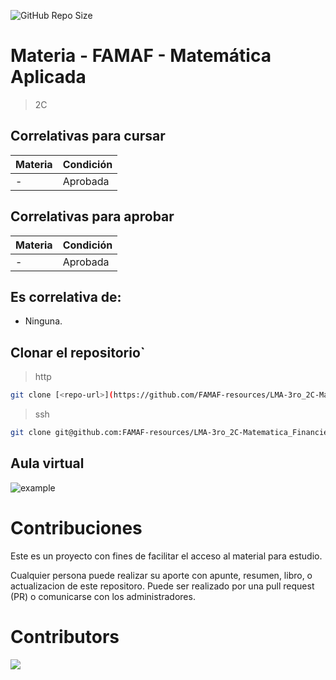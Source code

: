 ![GitHub Repo Size](https://img.shields.io/github/repo-size/FAMAF-resources/LMA-3ro_2C-Matematica_Financiera-FAMAF)

# Materia - FAMAF - Matemática Aplicada

> 2C

## Correlativas para **cursar**

| Materia               | Condición    |
| --------------------- | ------------ |
| -   | Aprobada     |

## Correlativas para **aprobar**

| Materia               | Condición    |
| --------------------- | ------------ |
| -   | Aprobada     |

## Es correlativa de:

- Ninguna.

## Clonar el repositorio`

> http

```bash
git clone [<repo-url>](https://github.com/FAMAF-resources/LMA-3ro_2C-Matematica_Financiera-FAMAF.git)
```

> ssh

```bash
git clone git@github.com:FAMAF-resources/LMA-3ro_2C-Matematica_Financiera-FAMAF.git
```

## Aula virtual

![example](url)

# Contribuciones

Este es un proyecto con fines de facilitar el acceso al material para estudio.

Cualquier persona puede realizar su aporte con apunte, resumen, libro, o actualizacion de este repositoro. Puede ser realizado por una pull request (PR) o comunicarse con los administradores.

# Contributors
<a href="https://github.com/FAMAF-resources/LMA-3ro_2C-Matematica_Financiera-FAMAF/graphs/contributors">
  <img src="https://contrib.rocks/image?repo=FAMAF-resources/LMA-3ro_2C-Matematica_Financiera-FAMAF"/>
</a>
